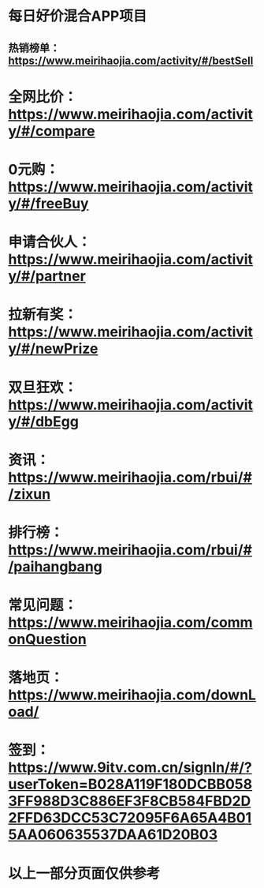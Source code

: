 # 每日好价混合APP项目

## 热销榜单：https://www.meirihaojia.com/activity/#/bestSell
# 全网比价：https://www.meirihaojia.com/activity/#/compare
# 0元购：https://www.meirihaojia.com/activity/#/freeBuy
# 申请合伙人：https://www.meirihaojia.com/activity/#/partner
# 拉新有奖：https://www.meirihaojia.com/activity/#/newPrize
# 双旦狂欢：https://www.meirihaojia.com/activity/#/dbEgg
# 资讯：https://www.meirihaojia.com/rbui/#/zixun
# 排行榜：https://www.meirihaojia.com/rbui/#/paihangbang
# 常见问题：https://www.meirihaojia.com/commonQuestion
# 落地页：https://www.meirihaojia.com/downLoad/
# 签到：https://www.9itv.com.cn/signIn/#/?userToken=B028A119F180DCBB0583FF988D3C886EF3F8CB584FBD2D2FFD63DCC53C72095F6A65A4B015AA060635537DAA61D20B03

# 以上一部分页面仅供参考
